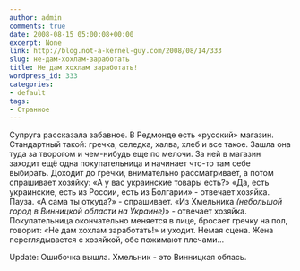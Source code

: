 ```yaml
---
author: admin
comments: true
date: 2008-08-15 05:00:08+00:00
excerpt: None
link: http://blog.not-a-kernel-guy.com/2008/08/14/333
slug: не-дам-хохлам-заработать
title: Не дам хохлам заработать!
wordpress_id: 333
categories:
- default
tags:
- Странное
---
```


Супруга рассказала забавное. В Редмонде есть «русский» магазин. Стандартный такой: гречка, селедка, халва, хлеб и все такое. Зашла она туда за творогом и чем-нибудь еще по мелочи. За ней в магазин заходит ещё одна покупательница и начинает что-то там себе выбирать. Доходит до гречки, внимательно рассматривает, а потом спрашивает хозяйку: «А у вас украинские товары есть?» «Да, есть украинские, есть из России, есть из Болгарии» - отвечает хозяйка. Пауза. «А сама ты откуда?» - спрашивает. «Из Хмельника _(небольшой город в Винницкой области на Украине)_» - отвечает хозяйка. Покупательница окончательно меняется в лице, бросает гречку на пол, говорит: «Не дам хохлам заработать!» и уходит. Немая сцена. Жена переглядывается с хозяйкой, обе пожимают плечами…



Update: Ошибочка вышла. Хмельник - это Винницкая облась.
